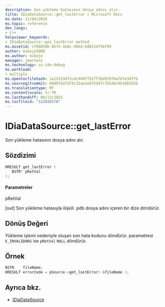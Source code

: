 ```yaml
---
description: Son yükleme hatasının dosya adını alır.
title: IDiaDataSource::get_lastError | Microsoft Docs
ms.date: 11/04/2016
ms.topic: reference
dev_langs:
- C++
helpviewer_keywords:
- IDiaDataSource::get_lastError method
ms.assetid: cf08850b-8b75-4e8c-90bd-bd0214756f99
author: mikejo5000
ms.author: mikejo
manager: jmartens
ms.technology: vs-ide-debug
ms.workload:
- multiple
ms.openlocfilehash: 1a15333df3c4c994f752ff7bd93978a7b7e34ffb
ms.sourcegitcommit: 68897da7d74c31ae1ebf5d47c7b5ddc9b108265b
ms.translationtype: MT
ms.contentlocale: tr-TR
ms.lasthandoff: 08/13/2021
ms.locfileid: "122036578"
---
```

# <a name="idiadatasourceget_lasterror"></a>IDiaDataSource::get_lastError
Son yükleme hatasının dosya adını alır.

## <a name="syntax"></a>Sözdizimi

```C++
HRESULT get_lastError (
   BSTR* pRetVal
);
```

#### <a name="parameters"></a>Parametreler
 pRetVal

[out] Son yükleme hatasıyla ilişkili .pdb dosya adını içeren bir dize döndürür.

## <a name="return-value"></a>Dönüş Değeri
 Yükleme işlemi nedeniyle oluşan son hata kodunu döndürür. parametresi `E_INVALIDARG` ise `pRetVal` `NULL` döndürür.

## <a name="example"></a>Örnek

```C++
BSTR    fileName;
HRESULT errorCode = pSource->get_lastError( &fileName );
```

## <a name="see-also"></a>Ayrıca bkz.
- [IDiaDataSource](../../debugger/debug-interface-access/idiadatasource.md)
